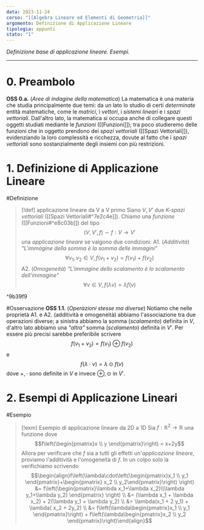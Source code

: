 ```yaml
---
data: 2023-11-24
corso: "[[Algebra Lineare ed Elementi di Geometria]]"
argomento: Definizione di Applicazione Lineare
tipologia: appunti
stato: "1"
---
```

*Definizione base di applicazione lineare. Esempi.*
- - -
# 0. Preambolo
**OSS 0.a.** (*Aree di indagine della matematica*) La matematica è una materia che studia principalmente due temi: da un lato lo studio di certi *determinate* entità matematiche, come le *matrici*, i *vettori*, i *sistemi lineari* e i *spazi vettoriali*.
Dall'altro lato, la matematica si occupa anche di collegare questi oggetti studiati mediante le *funzioni* ([[Funzioni]]); tra poco studieremo delle funzioni che in oggetto prendono dei *spazi vettoriali* ([[Spazi Vettoriali]]), evidenziando la loro complessità e ricchezza, dovute al fatto che i *spazi vettoriali* sono sostanzialmente degli insiemi con più restrizioni.
# 1. Definizione di Applicazione Lineare
#Definizione 
> [!def] applicazione lineare da V a V primo
> Siano $V, V'$ due *K-spazi vettoriali* ([[Spazi Vettoriali#^7e2c4e]]).
> Chiamo una *funzione* ([[Funzioni#^e8c03b]]) del tipo
> $$(V, V', f) \sim f: V \longrightarrow V' $$
> una *applicazione lineare* se valgono due condizioni:
> A1. (*Additività*) *"L'immagine della somma è la somma delle immagini"*
> $$\forall v_1, v_2 \in V, f(v_1+v_2) = f(v_1)+f(v_2) $$
> A2. (*Omogeneità*) *"L'immagine dello scalamento è lo scalamento dell'immagine"*
> $$\forall v \in V,  f(\lambda v) = \lambda f(v)$$

^9b39f9

#Osservazione 
**OSS 1.1.** (*Operazioni stesse ma diverse*) Notiamo che nelle proprietà A1. e A2. (additività e omogeneità) abbiamo l'associazione tra due operazioni diverse; a sinistra abbiamo la somma (*scalamento*) definita in $V$, d'altro lato abbiamo una *"altra"* somma (*scalamento*) definita in $V'$. Per essere più precisi sarebbe preferibile scrivere
$$f(v_1+v_2) = f(v_1) \oplus f(v_2)$$
e
$$ f(\lambda\cdot v) = \lambda \odot f(v)$$
dove $+, \cdot$ sono definite in $V$ e invece $\oplus, \odot$ in $V'$.
# 2. Esempi di Applicazione Lineari
#Esempio 
> [!exm] Esempio di applicazione lineare da 2D a 1D
> Sia $f: \mathbb{R}^2 \longrightarrow \mathbb{R}$ una funzione dove
> $$f\left(\begin{pmatrix}x \\ y \end{pmatrix}\right) = x+2y$$
> Allora per verificare che $f$ sia a tutti gli effetti un'*applicazione lineare*, proviamo l'additività e l'omogeneità di $f$.
> In un colpo solo la verifichiamo scrivendo
> $$\begin{align}f\left(\lambda\cdot\left(\begin{pmatrix}x_1 \\ y_1 \end{pmatrix}+\begin{pmatrix} x_2 \\ y_2\end{pmatrix}\right) \right) &= f\left(\begin{pmatrix}\lambda x_1+\lambda x_2)\\\lambda y_1+\lambda y_2) \end{pmatrix} \right) \\ &= (\lambda x_1 + \lambda x_2) + 2(\lambda y_1 + \lambda y_2) \\ &= \lambda(x_1 + 2 y_1) + \lambda( x_2 + 2y_2) \\ &= f\left(\lambda\begin{pmatrix}x_1 \\ y_1 \end{pmatrix}\right) + f\left(\lambda\begin{pmatrix}x_2 \\ y_2 \end{pmatrix}\right)\end{align}$$

